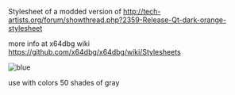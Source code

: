 Stylesheet of a modded version of http://tech-artists.org/forum/showthread.php?2359-Release-Qt-dark-orange-stylesheet

more info at x64dbg wiki
https://github.com/x64dbg/x64dbg/wiki/Stylesheets

![blue](https://cloud.githubusercontent.com/assets/3592375/15634563/5c82df62-25c7-11e6-8919-a8032ee51f1a.png)



use with colors 50 shades of gray
